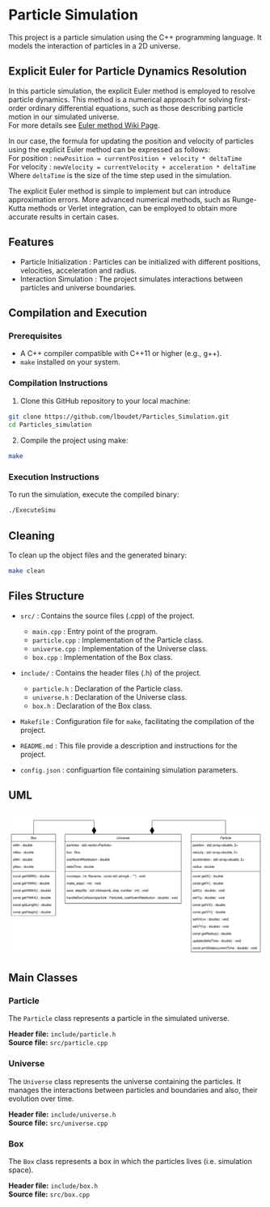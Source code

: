 # Particle Simulation

This project is a particle simulation using the C++ programming language. It models the interaction of particles in a 2D universe.


## Explicit Euler for Particle Dynamics Resolution

In this particle simulation, the explicit Euler method is employed to resolve particle dynamics. This method is a numerical approach for solving first-order ordinary differential equations, such as those describing particle motion in our simulated universe.\
For more details see [Euler method Wiki Page](https://en.wikipedia.org/wiki/Euler_method).

In our case, the formula for updating the position and velocity of particles using the explicit Euler method can be expressed as follows:\
For position : `newPosition = currentPosition + velocity * deltaTime`\
For velocity : `newVelocity = currentVelocity + acceleration * deltaTime`\
Where `deltaTime` is the size of the time step used in the simulation.

The explicit Euler method is simple to implement but can introduce approximation errors. More advanced numerical methods, such as Runge-Kutta methods or Verlet integration, can be employed to obtain more accurate results in certain cases.

## Features
- Particle Initialization : Particles can be initialized with different positions, velocities, acceleration and radius.
- Interaction Simulation : The project simulates interactions between particles and universe boundaries.

## Compilation and Execution

### Prerequisites

- A C++ compiler compatible with C++11 or higher (e.g., g++).
- `make` installed on your system.

### Compilation Instructions

1. Clone this GitHub repository to your local machine:
```bash
git clone https://github.com/lboudet/Particles_Simulation.git
cd Particles_simulation
```

2. Compile the project using make:
```bash
make
```

### Execution Instructions

To run the simulation, execute the compiled binary:
```bash
./ExecuteSimu
```

## Cleaning

To clean up the object files and the generated binary:
```bash
make clean
```

## Files Structure

- `src/` : Contains the source files (.cpp) of the project.
  - `main.cpp` : Entry point of the program.
  - `particle.cpp` : Implementation of the Particle class.
  - `universe.cpp` : Implementation of the Universe class.
  - `box.cpp` : Implementation of the Box class.

- `include/` : Contains the header files (.h) of the project.
  - `particle.h` : Declaration of the Particle class.
  - `universe.h` : Declaration of the Universe class.
  - `box.h` : Declaration of the Box class.

- `Makefile` : Configuration file for `make`, facilitating the compilation of the project.

- `README.md` : This file provide a description and instructions for the project.

- `config.json` : configuartion file containing simulation parameters.

## UML

![UML](UML.svg)

## Main Classes

### Particle

The `Particle` class represents a particle in the simulated universe.

**Header file:** `include/particle.h`  
**Source file:** `src/particle.cpp`

<!--
#### Attributes

- `std::array<double, 2> position;`
- `std::array<double, 2> velocity;`
- `std::array<double, 2> acceleration;`
- `double radius;`

#### Methods

- `double getX() const;`
- `double getY() const;`
- `void setX(double x);`
- `void setY(double y);`
- `double getVX() const;`
- `double getVY() const;`
- `void setVX(double vx);`
- `void setVY(double vy);`
- `double getRadius() const;`
- `void update(double deltaTime);`
- `void printState(double currentTime) const;`
-->

### Universe

The `Universe` class represents the universe containing the particles. It manages the interactions between particles and boundaries and also, their evolution over time.

**Header file:** `include/universe.h`  
**Source file:** `src/universe.cpp`

<!--
#### Attributes

- `std::vector<Particle> particles;`
- `Box box;`
- `double coefficientRestitution;`
- `double deltaTime;`

#### Methods

- `void run(int steps, const std::string& filename = "");`
- `void make_step(int i);`
- `void save_step(std::ofstream &file, int step_number);`
- `void handleBoxCollision(Particle &particle, double coefficientRestitution);`
-->

### Box

The `Box` class represents a box in which the particles lives (i.e. simulation space).

**Header file:** `include/box.h`  
**Source file:** `src/box.cpp`

<!--
#### Attributes

- `double xMin;`
- `double xMax;`
- `double yMin;`
- `double yMax;`

#### Methods

- `double getXMIN() const;`
- `double getYMIN() const;`
- `double getXMAX() const;`
- `double getYMAX() const;`
- `double getLength() const;`
- `double getHeight() const;`
-->
